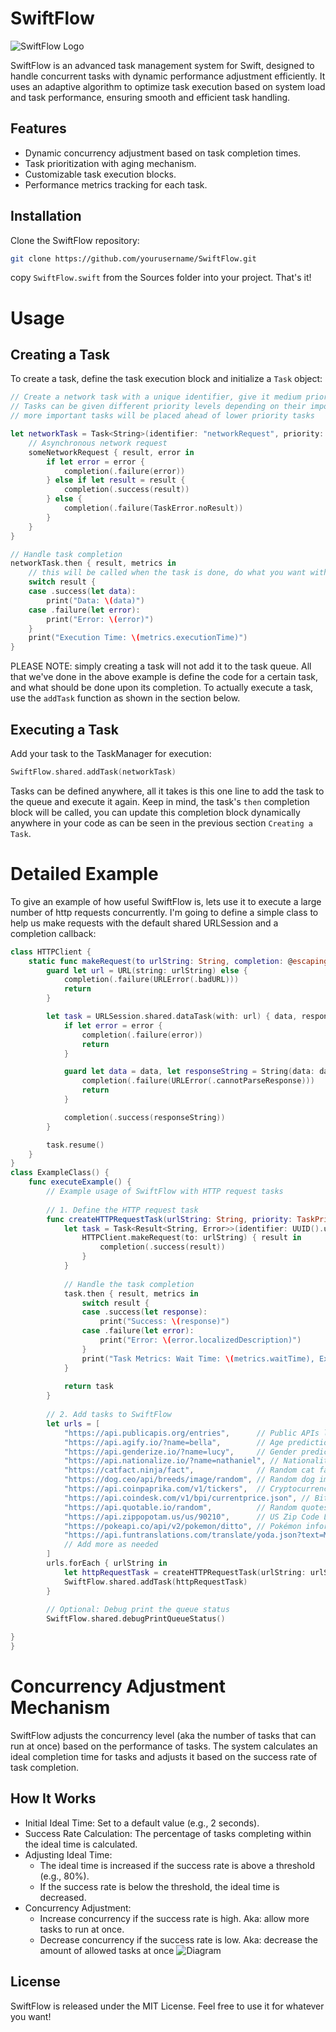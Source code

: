 # SwiftFlow

![SwiftFlow Logo](documentation/swiftflowLogo.png)

SwiftFlow is an advanced task management system for Swift, designed to handle concurrent tasks with dynamic performance adjustment efficiently. It uses an adaptive algorithm to optimize task execution based on system load and task performance, ensuring smooth and efficient task handling.

## Features

- Dynamic concurrency adjustment based on task completion times.
- Task prioritization with aging mechanism.
- Customizable task execution blocks.
- Performance metrics tracking for each task.

## Installation

Clone the SwiftFlow repository:

```bash
git clone https://github.com/yourusername/SwiftFlow.git
```
copy `SwiftFlow.swift` from the Sources folder into your project. That's it!

# Usage
## Creating a Task
To create a task, define the task execution block and initialize a `Task` object:
```swift
// Create a network task with a unique identifier, give it medium priority
// Tasks can be given different priority levels depending on their importance
// more important tasks will be placed ahead of lower priority tasks

let networkTask = Task<String>(identifier: "networkRequest", priority: .medium) { completion in
    // Asynchronous network request
    someNetworkRequest { result, error in
        if let error = error {
            completion(.failure(error))
        } else if let result = result {
            completion(.success(result))
        } else {
            completion(.failure(TaskError.noResult))
        }
    }
}

// Handle task completion
networkTask.then { result, metrics in
    // this will be called when the task is done, do what you want with the result of the code, or keep track of metrics to optimize in the future.
    switch result {
    case .success(let data):
        print("Data: \(data)")
    case .failure(let error):
        print("Error: \(error)")
    }
    print("Execution Time: \(metrics.executionTime)")
}
```
PLEASE NOTE: simply creating a task will not add it to the task queue. All that we've done in the above example is define the code for a certain task, and what should be done upon its completion. To actually execute a task, use the `addTask` function as shown in the section below.

## Executing a Task
Add your task to the TaskManager for execution:
```swift
SwiftFlow.shared.addTask(networkTask)
```
Tasks can be defined anywhere, all it takes is this one line to add the task to the queue and execute it again. Keep in mind, the task's `then` completion block will be called, you can update this completion block dynamically anywhere in your code as can be seen in the previous section `Creating a Task`.

# Detailed Example
To give an example of how useful SwiftFlow is, lets use it to execute a large number of http requests concurrently. I'm going to define a simple class to help us make requests with the default shared URLSession and a completion callback:
```swift
class HTTPClient {
    static func makeRequest(to urlString: String, completion: @escaping (Result<String, Error>) -> Void) {
        guard let url = URL(string: urlString) else {
            completion(.failure(URLError(.badURL)))
            return
        }

        let task = URLSession.shared.dataTask(with: url) { data, response, error in
            if let error = error {
                completion(.failure(error))
                return
            }

            guard let data = data, let responseString = String(data: data, encoding: .utf8) else {
                completion(.failure(URLError(.cannotParseResponse)))
                return
            }

            completion(.success(responseString))
        }

        task.resume()
    }
}
class ExampleClass() {
    func executeExample() {
        // Example usage of SwiftFlow with HTTP request tasks
        
        // 1. Define the HTTP request task
        func createHTTPRequestTask(urlString: String, priority: TaskPriority) -> Task<Result<String, Error>> {
            let task = Task<Result<String, Error>>(identifier: UUID().uuidString, priority: priority) { completion in
                HTTPClient.makeRequest(to: urlString) { result in
                    completion(.success(result))
                }
            }
        
            // Handle the task completion
            task.then { result, metrics in
                switch result {
                case .success(let response):
                    print("Success: \(response)")
                case .failure(let error):
                    print("Error: \(error.localizedDescription)")
                }
                print("Task Metrics: Wait Time: \(metrics.waitTime), Execution Time: \(metrics.executionTime)")
            }
        
            return task
        }
        
        // 2. Add tasks to SwiftFlow
        let urls = [
            "https://api.publicapis.org/entries",      // Public APIs list
            "https://api.agify.io/?name=bella",        // Age prediction
            "https://api.genderize.io/?name=lucy",     // Gender prediction
            "https://api.nationalize.io/?name=nathaniel", // Nationality prediction
            "https://catfact.ninja/fact",              // Random cat facts
            "https://dog.ceo/api/breeds/image/random", // Random dog images
            "https://api.coinpaprika.com/v1/tickers",  // Cryptocurrency tickers
            "https://api.coindesk.com/v1/bpi/currentprice.json", // Bitcoin Price Index
            "https://api.quotable.io/random",          // Random quotes
            "https://api.zippopotam.us/us/90210",      // US Zip Code Lookup
            "https://pokeapi.co/api/v2/pokemon/ditto", // Pokémon information
            "https://api.funtranslations.com/translate/yoda.json?text=Master+Yoda", // Fun translations
            // Add more as needed
        ]
        urls.forEach { urlString in
            let httpRequestTask = createHTTPRequestTask(urlString: urlString, priority: .medium)
            SwiftFlow.shared.addTask(httpRequestTask)
        }
        
        // Optional: Debug print the queue status
        SwiftFlow.shared.debugPrintQueueStatus()

}
}
```

# Concurrency Adjustment Mechanism
SwiftFlow adjusts the concurrency level (aka the number of tasks that can run at once) based on the performance of tasks. The system calculates an ideal completion time for tasks and adjusts it based on the success rate of task completion.

## How It Works
 - Initial Ideal Time: Set to a default value (e.g., 2 seconds).
 - Success Rate Calculation: The percentage of tasks completing within the ideal time is calculated.
 - Adjusting Ideal Time:
   - The ideal time is increased if the success rate is above a threshold (e.g., 80%).
   - If the success rate is below the threshold, the ideal time is decreased.
 - Concurrency Adjustment:
   - Increase concurrency if the success rate is high. Aka: allow more tasks to run at once.
   - Decrease concurrency if the success rate is low. Aka: decrease the amount of allowed tasks at once
![Diagram](documentation/concurrencyprocess.png)

## License
SwiftFlow is released under the MIT License. Feel free to use it for whatever you want!



